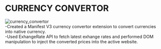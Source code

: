 # CURRENCY CONVERTOR
![currency_convertor](https://github.com/kshitijstc/Currency-Convertor-Extension/assets/144511712/f87df252-5dc8-48ba-b033-d9b7002a0d04)<br>
-Created a Manifest V3 currency convertor extension to convert currencies into native currency.<br>
-Used ExhangeRate API to fetch latest exhange rates and performed DOM manipulation to inject the converted prices into the active website.
